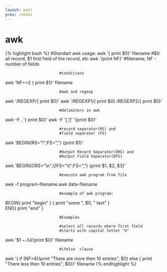 ```yaml
---
layout: post
prev: /notes
---
```

awk
============
{% highlight bash %}
                            #Standart awk usage:
awk '{ print $0}' filename  #$0 all record, $1 first field of the record, etc
awk '{print NF}'            #filename, NF - number of fields

                            #conditions
awk 'NF==2 { print $1}' filename

                            #awk and regexp
awk '/REGEXP/{ print $0}'
awk '/REGEXP1/{ print $0} /REGEXP2/{ print $0}'

                            #delimiters in awk
awk -F , '{ print $0}'
awk -F '[,!]' '{print $0}'

                            #record separator(RS) and
                            #field separator (FS)
awk 'BEGIN{RS="!";FS=","} {print $1}'

                            #Output Record Separator(ORS) and
                            #Output Field Separator(OFS)
awk 'BEGIN{ORS="\n";OFS="\t";FS=","} {print $1, $2, $3}'

                            #execute awk program from file
awk -f program-filename.awk data-filename

                            #example of awk program:
BEGIN{
    print "begin"
}
{
    print "some ", $0, " text"
}               
END{
    print "end"
}

                            #Examples

                            #select all records where first field
                            #starts with capital letter "U"
awk '$1 ~ /U/{print $0}' filename

                            #ifelse  clause
awk '{ if (NF>4){print "There are more then 10 entries", $0}
       else { print "There less then 10 entries", $0}}' filename
{% endhighlight %}
